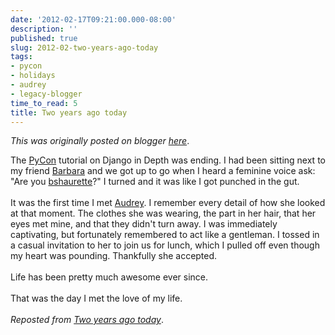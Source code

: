 ```yaml
---
date: '2012-02-17T09:21:00.000-08:00'
description: ''
published: true
slug: 2012-02-two-years-ago-today
tags:
- pycon
- holidays
- audrey
- legacy-blogger
time_to_read: 5
title: Two years ago today
---
```


*This was originally posted on blogger [here](https://pydanny.blogspot.com/2012/02/two-years-ago-today.html)*.

The <a href="http://us.pycon.org">PyCon</a> tutorial on Django in Depth was ending. I had been sitting next to my friend <a href="http://djangrrl.com/">Barbara</a> and we got up to go when I heard a feminine voice ask: "Are you <a href="https://twitter.com/bshaurette">bshaurette</a>?" I turned and it was like I got punched in the gut.<br /><br />It was the first time I met <a href="http://audreymroy.com">Audrey</a>. I remember every detail of how she looked at that moment. The clothes she was wearing, the part in her hair, that her eyes met mine, and that they didn't turn away. I was immediately captivating, but fortunately remembered to act like a gentleman. I tossed in a casual invitation to her to join us for lunch, which I pulled off even though my heart was pounding. Thankfully she accepted.<br /><br />Life has been pretty much awesome ever since.<br /><br />That was the day I met the love of my life.<br /><br /><i>Reposted from <a href="http://pydanny.github.com/two-years-ago-today.html">Two years ago today</a></i>.